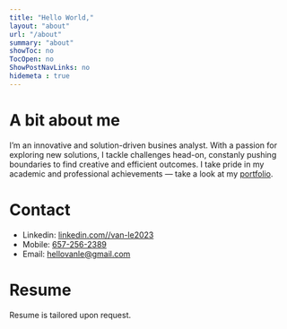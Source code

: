 ```yaml
---
title: "Hello World,"
layout: "about"
url: "/about"
summary: "about"
showToc: no
TocOpen: no
ShowPostNavLinks: no
hidemeta : true
---
```


# A bit about me

I’m an innovative and solution-driven busines analyst. With a passion for exploring new solutions, I tackle challenges head-on, constanly pushing boundaries to find creative and efficient outcomes. I take pride in my academic and professional achievements — take a look at my [portfolio](/./).

# Contact

- Linkedin: [linkedin.com//van-le2023](https://www.linkedin.com/in/van-le2023/)
- Mobile: [657-256-2389](tel:657-256-2389)
- Email: [hellovanle@gmail.com](mailto:hellovanle@gmail.com)

# Resume

Resume is tailored upon request.